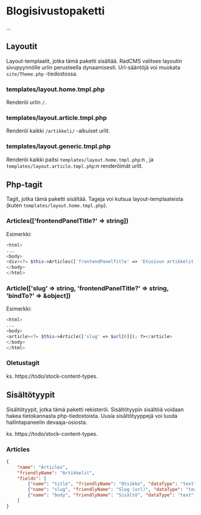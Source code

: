 # Blogisivustopaketti

...

## Layoutit

Layout-templaatit, jotka tämä paketti sisältää. RadCMS valitsee layoutin sivupyynnölle urlin perusteella dynaamisesti. Url-sääntöjä voi muokata `site/Theme.php` -tiedostossa.

### templates/layout.home.tmpl.php

Renderöi urlin `/`.

### templates/layout.article.tmpl.php

Renderöi kaikki `/artikkeli/` -alkuiset urlit.

### templates/layout.generic.tmpl.php

Renderöi kaikki paitsi `templates/layout.home.tmpl.php`:n , ja `templates/layout.article.tmpl.php`:n renderöimät urlit.

## Php-tagit

Tagit, jotka tämä paketti sisältää. Tageja voi kutsua layout-templaateista (kuten `templates/layout.home.tmpl.php`).

### Articles(['frontendPanelTitle?' => string])

Esimerkki:
```php
<html>
...
<body>
<div><?= $this->Articles(['frontendPanelTitle' => 'Etusivun artikkelit']); ?></div>
</body>
</html>
```

### Article(['slug' => string, 'frontendPanelTitle?' => string, 'bindTo?' => &object])

Esimerkki:
```php
<html>
...
<body>
<article><?= $this->Article(['slug' => $url[0]]); ?></article>
</body>
</html>
```

### Oletustagit

ks. https://todo/stock-content-types.

## Sisältötyypit

Sisältötyypit, jotka tämä paketti rekisteröi. Sisältötyypin sisältöä voidaan hakea tietokannasta php-tiedostoista. Uusia sisältötyyppejä voi luoda hallintapaneelin devaaja-osiosta.

ks. https://todo/stock-content-types.

### Articles

```json
{
    "name": "Articles",
    "friendlyName": "Artikkelit",
    "fields": [
        {"name": "title", "friendlyName": "Otsikko", "dataType": "text", "widget": "textField"},
        {"name": "slug", "friendlyName": "Slug (url)", "dataType": "text", "widget": "textField"},
        {"name": "body", "friendlyName": "Sisältö", "dataType": "text", "widget": "richText"}
    ]
}
```
